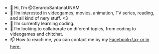 - 👋 Hi, I’m @GerardoSantanaUNAM
- 👀 I’m interested in videogames, movies, animation, TV series, reading, and all kind of nery stuff. <3
- 🌱 I’m currently learning coding.
- 💞️ I’m looking to collaborate on diferent topics, from coding to videogames and chitchat.
- 📫 How to reach me, you can contact me by my <a href="https://www.facebook.com/gerardo.santana.16144/">Facebook<\a> or in here.

<!---
GerardoSantanaUNAM/GerardoSantanaUNAM is a ✨ special ✨ repository because its `README.md` (this file) appears on your GitHub profile.
You can click the Preview link to take a look at your changes.
--->
